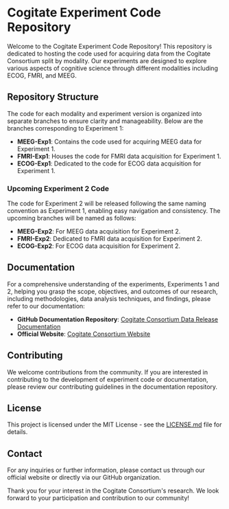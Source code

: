 # Cogitate Experiment Code Repository

Welcome to the Cogitate Experiment Code Repository! This repository is dedicated to hosting the code used for acquiring data from the Cogitate Consortium split by modality. Our experiments are designed to explore various aspects of cognitive science through different modalities including ECOG, FMRI, and MEEG.

## Repository Structure

The code for each modality and experiment version is organized into separate branches to ensure clarity and manageability. Below are the branches corresponding to Experiment 1:

- **MEEG-Exp1**: Contains the code used for acquiring MEEG data for Experiment 1.
- **FMRI-Exp1**: Houses the code for FMRI data acquisition for Experiment 1.
- **ECOG-Exp1**: Dedicated to the code for ECOG data acquisition for Experiment 1.

### Upcoming Experiment 2 Code

The code for Experiment 2 will be released following the same naming convention as Experiment 1, enabling easy navigation and consistency. The upcoming branches will be named as follows:

- **MEEG-Exp2**: For MEEG data acquisition for Experiment 2.
- **FMRI-Exp2**: Dedicated to FMRI data acquisition for Experiment 2.
- **ECOG-Exp2**: For ECOG data acquisition for Experiment 2.

## Documentation

For a comprehensive understanding of the experiments, Experiments 1 and 2, helping you grasp the scope, objectives, and outcomes of our research, including methodologies, data analysis techniques, and findings, please refer to our documentation:

- **GitHub Documentation Repository**: [Cogitate Consortium Data Release Documentation](https://cogitate-consortium.github.io/cogitate-data/)
- **Official Website**: [Cogitate Consortium Website](https://www.arc-cogitate.com/)


## Contributing

We welcome contributions from the community. If you are interested in contributing to the development of experiment code or documentation, please review our contributing guidelines in the documentation repository.

## License

This project is licensed under the MIT License - see the [LICENSE.md](LICENSE.md) file for details.

## Contact

For any inquiries or further information, please contact us through our official website or directly via our GitHub organization.

Thank you for your interest in the Cogitate Consortium's research. We look forward to your participation and contribution to our community!

